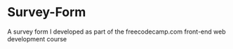 # Survey-Form
A survey form I developed as part of the freecodecamp.com front-end web development course
